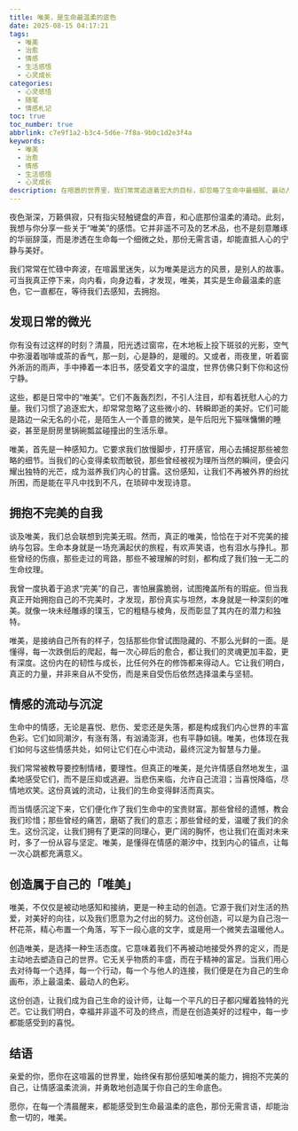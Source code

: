 ```yaml
---
title: 唯美，是生命最温柔的底色
date: 2025-08-15 04:17:21
tags:
  - 唯美
  - 治愈
  - 情感
  - 生活感悟
  - 心灵成长
categories:
  - 心灵感悟
  - 随笔
  - 情感札记
toc: true
toc_number: true
abbrlink: c7e9f1a2-b3c4-5d6e-7f8a-9b0c1d2e3f4a
keywords:
  - 唯美
  - 治愈
  - 情感
  - 生活感悟
  - 心灵成长
description: 在喧嚣的世界里，我们常常追逐着宏大的目标，却忽略了生命中最细腻、最动人的微光。这篇文章，是一次关于「唯美」的温柔探索，它无关外在的华丽，而是关乎我们如何感知、如何拥抱、如何创造内心深处那份独有的宁静与美好。愿你在此刻，与自己的心灵温柔相遇，发现生命最治愈的底色。
---
```


夜色渐深，万籁俱寂，只有指尖轻触键盘的声音，和心底那份温柔的涌动。此刻，我想与你分享一些关于“唯美”的感悟。它并非遥不可及的艺术品，也不是刻意雕琢的华丽辞藻，而是渗透在生命每一个细微之处，那份无需言语，却能直抵人心的宁静与美好。

我们常常在忙碌中奔波，在喧嚣里迷失，以为唯美是远方的风景，是别人的故事。可当我真正停下来，向内看，向身边看，才发现，唯美，其实是生命最温柔的底色，它一直都在，等待我们去感知，去拥抱。

## 发现日常的微光

你有没有过这样的时刻？清晨，阳光透过窗帘，在木地板上投下斑驳的光影，空气中弥漫着咖啡或茶的香气，那一刻，心是静的，是暖的。又或者，雨夜里，听着窗外淅沥的雨声，手中捧着一本旧书，感受着文字的温度，世界仿佛只剩下你和这份宁静。

这些，都是日常中的“唯美”。它们不轰轰烈烈，不引人注目，却有着抚慰人心的力量。我们习惯了追逐宏大，却常常忽略了这些微小的、转瞬即逝的美好。它们可能是路边一朵无名的小花，是陌生人一个善意的微笑，是午后阳光下猫咪慵懒的睡姿，甚至是厨房里锅碗瓢盆碰撞出的生活乐章。

唯美，首先是一种感知力。它要求我们放慢脚步，打开感官，用心去捕捉那些被忽略的细节。当我们的心变得柔软而敏锐，那些曾经被视为理所当然的瞬间，便会闪耀出独特的光芒，成为滋养我们内心的甘露。这份感知，让我们不再被外界的纷扰所困，而是能在平凡中找到不凡，在琐碎中发现诗意。

## 拥抱不完美的自我

谈及唯美，我们总会联想到完美无瑕。然而，真正的唯美，恰恰在于对不完美的接纳与包容。生命本身就是一场充满起伏的旅程，有欢声笑语，也有泪水与挣扎。那些曾经的伤痕，那些走过的弯路，那些不被理解的时刻，都构成了我们独一无二的生命纹理。

我曾一度执着于追求“完美”的自己，害怕展露脆弱，试图掩盖所有的瑕疵。但当我真正开始拥抱自己的不完美时，才发现，那份真实与坦然，本身就是一种深刻的唯美。就像一块未经雕琢的璞玉，它的粗糙与棱角，反而彰显了其内在的潜力和独特。

唯美，是接纳自己所有的样子，包括那些你曾试图隐藏的、不那么光鲜的一面。是懂得，每一次跌倒后的爬起，每一次心碎后的愈合，都让我们的灵魂更加丰盈，更有深度。这份内在的韧性与成长，比任何外在的修饰都来得动人。它让我们明白，真正的力量，并非来自从不受伤，而是来自受伤后依然选择温柔与坚韧。

## 情感的流动与沉淀

生命中的情感，无论是喜悦、悲伤、爱恋还是失落，都是构成我们内心世界的丰富色彩。它们如同潮汐，有涨有落，有汹涌澎湃，也有平静如镜。唯美，也体现在我们如何与这些情感共处，如何让它们在心中流动，最终沉淀为智慧与力量。

我们常常被教导要控制情绪，要理性。但真正的唯美，是允许情感自然地发生，温柔地感受它们，而不是压抑或逃避。当悲伤来临，允许自己流泪；当喜悦降临，尽情地欢笑。这份真诚的流动，让我们的生命变得鲜活而真实。

而当情感沉淀下来，它们便化作了我们生命中的宝贵财富。那些曾经的遗憾，教会我们珍惜；那些曾经的痛苦，磨砺了我们的意志；那些曾经的爱，温暖了我们的余生。这份沉淀，让我们拥有了更深的同理心，更广阔的胸怀，也让我们在面对未来时，多了一份从容与坚定。唯美，是懂得在情感的潮汐中，找到内心的锚点，让每一次心跳都充满意义。

## 创造属于自己的「唯美」

唯美，不仅仅是被动地感知和接纳，更是一种主动的创造。它源于我们对生活的热爱，对美好的向往，以及我们愿意为之付出的努力。这份创造，可以是为自己泡一杯花茶，精心布置一个角落，写下一段心底的文字，或是用一个微笑去温暖他人。

创造唯美，是选择一种生活态度。它意味着我们不再被动地接受外界的定义，而是主动地去塑造自己的世界。它无关乎物质的丰盛，而在于精神的富足。当我们用心去对待每一个选择，每一个行动，每一个与他人的连接，我们便是在为自己的生命画布，添上最温柔、最动人的色彩。

这份创造，让我们成为自己生命的设计师，让每一个平凡的日子都闪耀着独特的光芒。它让我们明白，幸福并非遥不可及的终点，而是在创造美好的过程中，每一步都能感受到的喜悦。

## 结语

亲爱的你，愿你在这喧嚣的世界里，始终保有那份感知唯美的能力，拥抱不完美的自己，让情感温柔流淌，并勇敢地创造属于你自己的生命底色。

愿你，在每一个清晨醒来，都能感受到生命最温柔的底色，那份无需言语，却能治愈一切的，唯美。